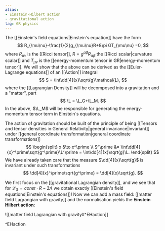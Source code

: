 ```yaml
---
alias:
- Einstein-Hilbert action
- gravitational action
tag: GR physics
---
```


The [[Einstein's field equations|Einstein's equation]] have the form
$$
    R_{\mu\nu}-\frac{1}{2}g_{\mu\nu}R+8\pi GT_{\mu\nu} =0,
$$
where $R_{\mu\nu}$ is the [[Ricci tensor]], $R=g^{\alpha\beta}R_{\alpha\beta}$ the [[Ricci scalar|curvature scalar]] and $T_{\mu\nu}$ is the [[energy-momentum tensor in GR|energy-momentum tensor]]. We will show that the above can be derived as the [[Euler-Lagrange equations]] of an [[Action]] integral
$$
    S = \int\dd[4]{x}\sqrt{g}\mathcal{L},
$$
where the [[Lagrangian Density]] will be decomposed into a gravitation and a "matter", part
$$
    \L = \L_G+\L_M.
$$
In the above, $\L_M$ will be responsible for generating the energy-momentum tensor term in Einstein`s equations.

The action of gravitation should be built of the principle of being [[Tensors and tensor densities in General Relativity|general invariance|invariant]] under [[general coordinate transformation|general coordinate transformations]]
$$
\begin{split}
    x &\to x^\prime \\
    S^\prime &= \int\dd[4]{x}^\prime\sqrt{g^\prime}\L^\prime = \int\dd[4]{x}\sqrt{g}\L.
\end{split}
$$
We have already taken care that the measure $\dd[4]{x}\sqrt{g}$ is invariant under such transformations
$$
    \dd[4]{x}^\prime\sqrt{g^\prime} = \dd[4]{x}\sqrt{g}.
$$

We first focus on the [[gravitational Lagrangian density]], and we see that for $\mathcal{L}_G=const\cdot R-2\Lambda$ we obtain exactly [[Einstein's field equations|Einstein's equations]]! Now we can add a mass field: [[matter field Lagrangian with gravity]] and the normalisation yields the **Einstein Hilbert action**:

![[matter field Lagrangian with gravity#^EHaction]]

^EHaction